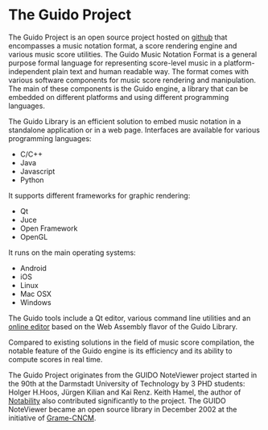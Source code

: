 # The Guido Project



The Guido Project is an open source project hosted on [github](https://github.com/grame-cncm/guidolib) that encompasses a music notation format, a score rendering engine and various music score utilities. The Guido Music Notation Format is a general purpose formal language for representing score-level music in a platform-independent plain text and human readable way. The format comes with various software components for music score rendering and manipulation. The main of these components is the Guido engine, a library that can be embedded on different platforms and using different programming languages.

The Guido Library is an efficient solution to embed music notation in a standalone application or in a web page. Interfaces are available for various programming languages:

- C/C++
- Java
- Javascript
- Python 

It supports different frameworks for graphic rendering:

- Qt
- Juce
- Open Framework
- OpenGL

It runs on the main operating systems:

- Android
- iOS
- Linux
- Mac OSX
- Windows

The Guido tools include a Qt editor, various command line utilities and an [online editor](https://guidoeditor.grame.fr/) based on the Web Assembly flavor of the Guido Library.

Compared to existing solutions in the field of music score compilation, the notable feature of the Guido engine is its efficiency and its ability to compute scores in real time.

The Guido Project originates from the GUIDO NoteViewer project started in the 90th at the Darmstadt University of Technology by 3 PHD students: Holger H.Hoos, Jürgen Kilian and Kai Renz. 
Keith Hamel, the author of [Notability](http://debussy.music.ubc.ca/NoteAbility/) also contributed significantly to the project. 
The GUIDO NoteViewer became an open source library in December 2002 at the initiative of [Grame-CNCM](http://www.grame.fr). 

